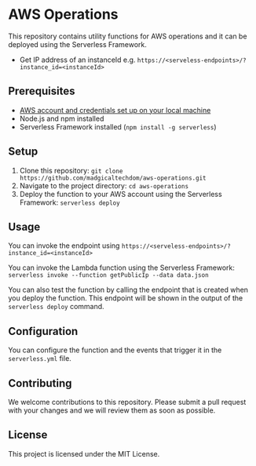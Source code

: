 AWS Operations
=======================================

This repository contains utility functions for AWS operations and it can be deployed using the Serverless Framework.
*   Get IP address of an instanceId e.g. `https://<serveless-endpoints>/?instance_id=<instanceId>`

Prerequisites
-------------

*   [AWS account and credentials set up on your local machine](https://www.serverless.com/framework/docs/providers/aws/guide/credentials/)
*   Node.js and npm installed
*   Serverless Framework installed (`npm install -g serverless`)

Setup
-----

1.  Clone this repository: `git clone https://github.com/madgicaltechdom/aws-operations.git`
2.  Navigate to the project directory: `cd aws-operations`
3.  Deploy the function to your AWS account using the Serverless Framework: `serverless deploy`

Usage
-----
You can invoke the endpoint using `https://<serveless-endpoints>/?instance_id=<instanceId>`

You can invoke the Lambda function using the Serverless Framework: `serverless invoke --function getPublicIp --data data.json`

You can also test the function by calling the endpoint that is created when you deploy the function. This endpoint will be shown in the output of the `serverless deploy` command.

Configuration
-------------

You can configure the function and the events that trigger it in the `serverless.yml` file.

Contributing
------------

We welcome contributions to this repository. Please submit a pull request with your changes and we will review them as soon as possible.

License
-------

This project is licensed under the MIT License.
